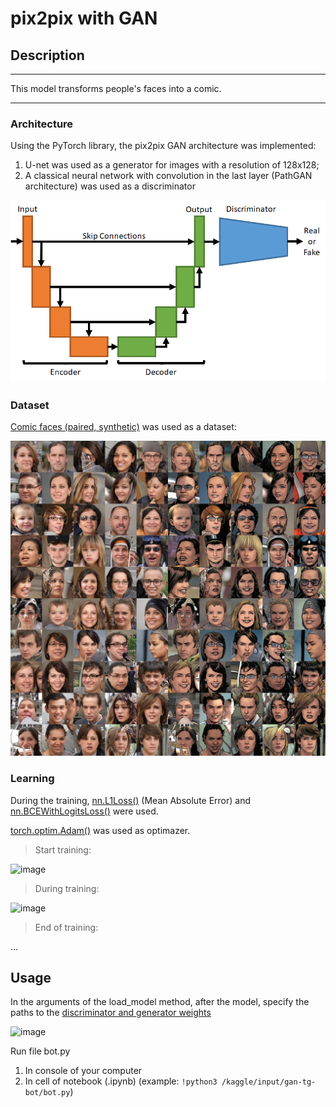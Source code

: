 # pix2pix with GAN
## Description
___
This model transforms people's faces into a comic.
___
### Architecture
Using the PyTorch library, the pix2pix GAN architecture was implemented: 
1) U-net was used as a generator for images with a resolution of 128x128;
2) A classical neural network with convolution in the last layer (PathGAN architecture) was used as a discriminator

![model architecture](img/archpng.png)
### Dataset
[Comic faces (paired, synthetic)](https://www.kaggle.com/datasets/defileroff/comic-faces-paired-synthetic) was used as a dataset:

![sample](img/face2_comics_sample_large.jpg)

### Learning
During the training, [nn.L1Loss()](https://pytorch.org/docs/stable/generated/torch.nn.L1Loss.html) (Mean Absolute Error) and [nn.BCEWithLogitsLoss()](https://pytorch.org/docs/stable/generated/torch.nn.BCEWithLogitsLoss.html) were used.

[torch.optim.Adam()](https://pytorch.org/docs/stable/generated/torch.optim.Adam.html) was used as optimazer.

> Start training:

![image](https://github.com/Mikhail-bmstu/pix2pix_GAN/assets/83812505/a4f9b0d0-c8c9-443b-9a9a-46907e37691c)

> During training:

![image](https://github.com/Mikhail-bmstu/pix2pix_GAN/assets/83812505/37097430-adc7-400d-beba-9e0ecae1b6c9)

> End of training:

...

## Usage
In the arguments of the load_model method, after the model, specify the paths to the [discriminator and generator weights](https://www.kaggle.com/datasets/markovka/pix2pix128)

![image](https://github.com/Mikhail-bmstu/pix2pix_GAN/assets/83812505/d2d74f98-faa5-4579-8fad-4a81e5d4b04b)

Run file bot.py
1. In console of your computer
2. In cell of notebook (.ipynb) (example: `!python3 /kaggle/input/gan-tg-bot/bot.py`)
